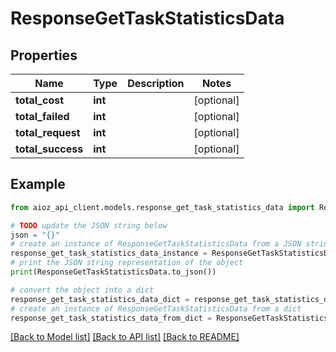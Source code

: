 # ResponseGetTaskStatisticsData


## Properties

Name | Type | Description | Notes
------------ | ------------- | ------------- | -------------
**total_cost** | **int** |  | [optional] 
**total_failed** | **int** |  | [optional] 
**total_request** | **int** |  | [optional] 
**total_success** | **int** |  | [optional] 

## Example

```python
from aioz_api_client.models.response_get_task_statistics_data import ResponseGetTaskStatisticsData

# TODO update the JSON string below
json = "{}"
# create an instance of ResponseGetTaskStatisticsData from a JSON string
response_get_task_statistics_data_instance = ResponseGetTaskStatisticsData.from_json(json)
# print the JSON string representation of the object
print(ResponseGetTaskStatisticsData.to_json())

# convert the object into a dict
response_get_task_statistics_data_dict = response_get_task_statistics_data_instance.to_dict()
# create an instance of ResponseGetTaskStatisticsData from a dict
response_get_task_statistics_data_from_dict = ResponseGetTaskStatisticsData.from_dict(response_get_task_statistics_data_dict)
```
[[Back to Model list]](../README.md#documentation-for-models) [[Back to API list]](../README.md#documentation-for-api-endpoints) [[Back to README]](../README.md)


